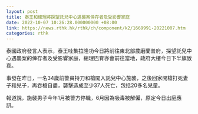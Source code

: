 ```yaml
---
layout: post
title: 泰王和總理將探望託兒中心遇襲案倖存者及受影響家庭
date: 2022-10-07 10:26:28.000000000 +08:00
link: https://news.rthk.hk/rthk/ch/component/k2/1669991-20221007.htm
categories: rthk
---
```


泰國政府發言人表示，泰王哇集拉隆功今日將前往東北部農磨蘭普府，探望託兒中心遇襲案的倖存者及受影響家庭，總理巴育亦會前往當地，政府大樓今日下半旗致哀。

事發在昨日，一名34歲前警員持刀和槍闖入託兒中心施襲，之後回家開槍打死妻子和兒子，再吞槍自盡，襲擊造成至少37人死亡，包括20多名兒童。

報道說，施襲男子今年1月被警方停職，6月因為吸毒被解僱，原定今日出庭應訊。
